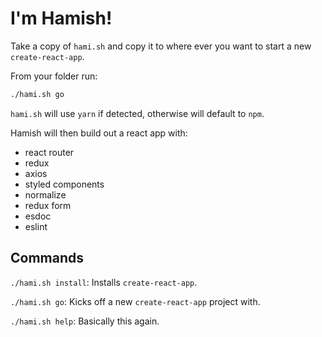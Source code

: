 # I'm Hamish!

Take a copy of `hami.sh` and copy it to where ever you want to start a new `create-react-app`.

From your folder run:

```sh
./hami.sh go
```

`hami.sh` will use `yarn` if detected, otherwise will default to `npm`.


Hamish will then build out a react app with:
- react router
- redux
- axios
- styled components
- normalize
- redux form
- esdoc
- eslint

## Commands
`./hami.sh install`: Installs `create-react-app`.

`./hami.sh go`: Kicks off a new `create-react-app` project with.

`./hami.sh help`: Basically this again.
